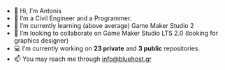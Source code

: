 - 👋 Hi, I’m Antonis
- 👀 I’m a Civil Engineer and a Programmer.
- 🌱 I’m currently learning (above average) Game Maker Studio 2
- 💞️ I’m looking to collaborate on Game Maker Studio LTS 2.0 (looking for graphics designer)
- 💻 I’m currently working on **23 private** and **3 public** repositories.
- 📫 You may reach me through info@bluehost.gr
